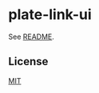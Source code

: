 # plate-link-ui

See [README](https://github.com/udecode/plate).

## License

[MIT](../../../LICENSE)
